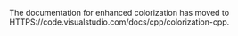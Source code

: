 The documentation for enhanced colorization has moved to HTTPS://code.visualstudio.com/docs/cpp/colorization-cpp.
